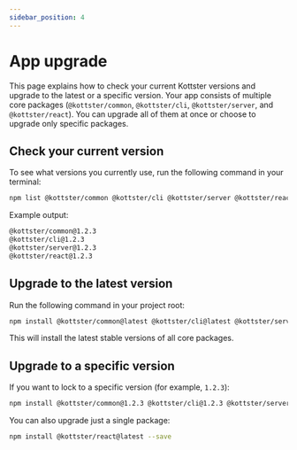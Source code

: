 ```yaml
---
sidebar_position: 4
---
```


# App upgrade

This page explains how to check your current Kottster versions and upgrade to the latest or a specific version. Your app consists of multiple core packages (`@kottster/common`, `@kottster/cli`, `@kottster/server`, and `@kottster/react`). You can upgrade all of them at once or choose to upgrade only specific packages.

## Check your current version

To see what versions you currently use, run the following command in your terminal:

```bash
npm list @kottster/common @kottster/cli @kottster/server @kottster/react
```

Example output:

```bash
@kottster/common@1.2.3
@kottster/cli@1.2.3
@kottster/server@1.2.3
@kottster/react@1.2.3
```

## Upgrade to the latest version

Run the following command in your project root:

```bash
npm install @kottster/common@latest @kottster/cli@latest @kottster/server@latest @kottster/react@latest --save
```

This will install the latest stable versions of all core packages.

## Upgrade to a specific version

If you want to lock to a specific version (for example, `1.2.3`):

```bash
npm install @kottster/common@1.2.3 @kottster/cli@1.2.3 @kottster/server@1.2.3 @kottster/react@1.2.3 --save
```

You can also upgrade just a single package:

```bash
npm install @kottster/react@latest --save
```
